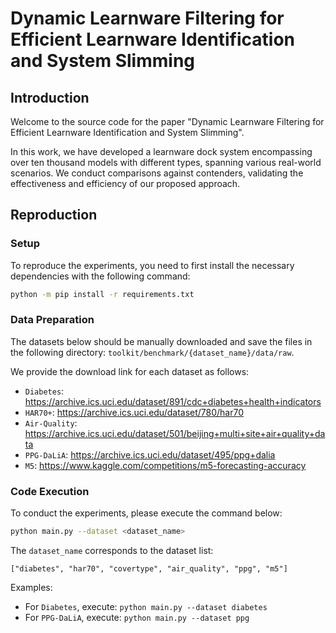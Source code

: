 # Dynamic Learnware Filtering for Efficient Learnware Identification and System Slimming

## Introduction

Welcome to the source code for the paper "Dynamic Learnware Filtering for Efficient Learnware Identification and System Slimming".

In this work, we have developed a learnware dock system encompassing over ten thousand models with different types, spanning various real-world scenarios. We conduct comparisons against contenders, validating the effectiveness and efficiency of our proposed approach.

## Reproduction

### Setup

To reproduce the experiments, you need to first install the necessary dependencies with the following command:
```bash
python -m pip install -r requirements.txt
```

### Data Preparation

The datasets below should be manually downloaded and save the files in the following directory: `toolkit/benchmark/{dataset_name}/data/raw`.

We provide the download link for each dataset as follows:
- `Diabetes`: https://archive.ics.uci.edu/dataset/891/cdc+diabetes+health+indicators
- `HAR70+`: https://archive.ics.uci.edu/dataset/780/har70
- `Air-Quality`: https://archive.ics.uci.edu/dataset/501/beijing+multi+site+air+quality+data
- `PPG-DaLiA`: https://archive.ics.uci.edu/dataset/495/ppg+dalia
- `M5`: https://www.kaggle.com/competitions/m5-forecasting-accuracy

### Code Execution

To conduct the experiments, please execute the command below:
```bash
python main.py --dataset <dataset_name>
```

The `dataset_name` corresponds to the dataset list:
```
["diabetes", "har70", "covertype", "air_quality", "ppg", "m5"]
```

Examples:
- For `Diabetes`, execute: `python main.py --dataset diabetes`
- For `PPG-DaLiA`, execute: `python main.py --dataset ppg`